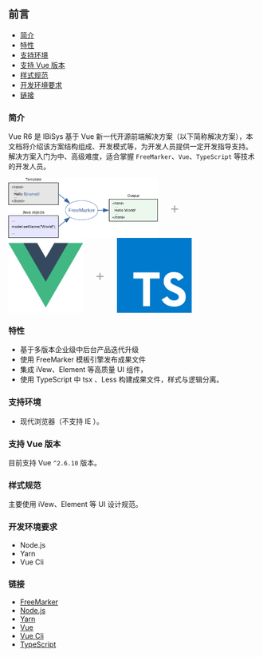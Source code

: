 ## 前言

* [简介](#简介)
* [特性](#特性)
* [支持环境](#支持环境)
* [支持 Vue 版本](#支持-vue-版本)
* [样式规范](#样式规范)
* [开发环境要求](#开发环境要求)
* [链接](#链接)


### 简介

Vue R6 是 IBiSys 基于 Vue 新一代开源前端解决方案（以下简称解决方案），本文档将介绍该方案结构组成、开发模式等，为开发人员提供一定开发指导支持。
解决方案入门为中、高级难度，适合掌握 `FreeMarker`、`Vue`、`TypeScript` 等技术的开发人员。

<div class="pic-plus">
  <img width="300" height="120" src="./imgs/freemarker-logo.png">
  <span>+</span>
  <img width="150" height="150" src="./imgs/vue-logo.png">
  <span>+</span>
  <img width="150" height="150" src="./imgs/typescript-logo.png">
</div>

<style>
.pic-plus > * {
  display: inline-block !important;
  vertical-align: middle;
}
.pic-plus span {
  font-size: 30px;
  color: #aaa;
  margin: 0 20px;
}
</style>


### 特性

- 基于多版本企业级中后台产品迭代升级
- 使用 FreeMarker 模板引擎发布成果文件
- 集成 iVew、Element 等高质量 UI 组件， 
- 使用 TypeScript 中 tsx 、Less 构建成果文件，样式与逻辑分离。


### 支持环境

- 现代浏览器（不支持 IE ）。


### 支持 Vue 版本

目前支持 Vue `^2.6.10` 版本。


### 样式规范

主要使用 iVew、Element 等 UI 设计规范。


### 开发环境要求

- Node.js
- Yarn 
- Vue Cli 


### 链接

- [FreeMarker](https://freemarker.apache.org/)
- [Node.js](https://nodejs.org)
- [Yarn](https://yarnpkg.com)
- [Vue](https://vuejs.org/index.html)
- [Vue Cli](https://cli.vuejs.org/)
- [TypeScript](https://www.typescriptlang.org/)



